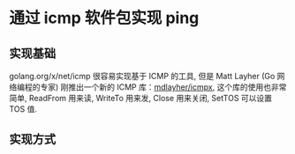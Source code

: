 # 通过 icmp 软件包实现 ping

## 实现基础

golang.org/x/net/icmp 很容易实现基于 ICMP 的工具, 但是 Matt Layher (Go 网络编程的专家) 刚推出一个新的 ICMP 库：[mdlayher/icmpx](https://github.com/mdlayher/icmpx), 这个库的使用也非常简单, ReadFrom 用来读, WriteTo 用来发, Close 用来关闭, SetTOS 可以设置 TOS 值.

## 实现方式
